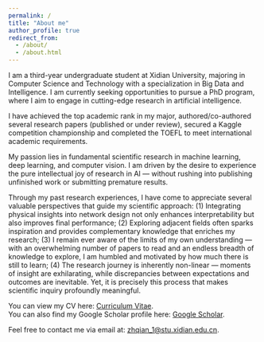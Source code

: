```yaml
---
permalink: /
title: "About me"
author_profile: true
redirect_from: 
  - /about/
  - /about.html
---
```


I am a third-year undergraduate student at Xidian University, majoring in Computer Science and Technology with a specialization in Big Data and Intelligence. I am currently seeking opportunities to pursue a PhD program, where I aim to engage in cutting-edge research in artificial intelligence. 

I have achieved the top academic rank in my major, authored/co-authored several research papers (published or under review), secured a Kaggle competition championship and completed the TOEFL to meet international academic requirements.  

My passion lies in fundamental scientific research in machine learning, deep learning, and computer vision. I am driven by the desire to experience the pure intellectual joy of research in AI — without rushing into publishing unfinished work or submitting premature results.

Through my past research experiences, I have come to appreciate several valuable perspectives that guide my scientific approach:
(1) Integrating physical insights into network design not only enhances interpretability but also improves final performance;
(2) Exploring adjacent fields often sparks inspiration and provides complementary knowledge that enriches my research;
(3) I remain ever aware of the limits of my own understanding — with an overwhelming number of papers to read and an endless breadth of knowledge to explore, I am humbled and motivated by how much there is still to learn;
(4) The research journey is inherently non-linear — moments of insight are exhilarating, while discrepancies between expectations and outcomes are inevitable. Yet, it is precisely this process that makes scientific inquiry profoundly meaningful.

You can view my CV here: [Curriculum Vitae](../assets/ZhihaoQian_CV.pdf).  
You can also find my Google Scholar profile here: [Google Scholar](https://scholar.google.com/citations?user=o83AL3sAAAAJ&amp;hl=en).  

Feel free to contact me via email at: zhqian_1@stu.xidian.edu.cn.
